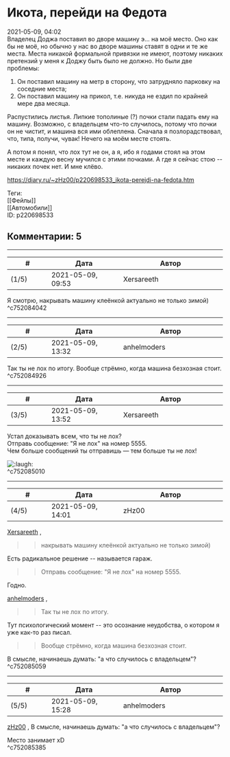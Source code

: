 Икота, перейди на Федота
========================

  
2021-05-09, 04:02  
 Владелец Доджа поставил во дворе машину э... на моё место. Оно как бы не моё, но обычно у нас во дворе машины ставят в одни и те же места. Места никакой формальной привязки не имеют, поэтому никаких претензий у меня к Доджу быть было не должно. Но были две проблемы:   
   
 1. Он поставил машину на метр в сторону, что затрудняло парковку на соседние места;   
 2. Он поставил машину на прикол, т.е. никуда не ездил по крайней мере два месяца.   
   
 Распустились листья. Липкие тополиные (?) почки стали падать ему на машину. Возможно, с владельцем что-то случилось, потому что почки он не чистит, и машина вся ими облеплена. Сначала я позлорадствовал, что, типа, получи, чувак! Нечего на моём месте стоять.   
   
 А потом я понял, что лох тут не он, а я, ибо я годами стоял на этом месте и каждую весну мучился с этими почками. А где я сейчас стою -- никаких почек нет. И мне клёво.   
  
<https://diary.ru/~zHz00/p220698533_ikota-perejdi-na-fedota.htm>  
  
Теги:  
[[Фейлы]]  
[[Автомобили]]  
ID: p220698533  


Комментарии: 5
--------------

  


---



|         #         |              Дата              |                     Автор                     |           ID           |
| --- | --- | --- | --- |
| (1/5) | 2021-05-09, 09:53 | Xersareeth | c752084042 |

  
 Я смотрю, накрывать машину клеёнкой актуально не только зимой)   
 ^c752084042

---



|         #         |              Дата              |                     Автор                     |           ID           |
| --- | --- | --- | --- |
| (2/5) | 2021-05-09, 13:32 | anhelmoders | c752084926 |

  
 Так ты не лох по итогу. Вообще стрёмно, когда машина безхозная стоит.   
 ^c752084926

---



|         #         |              Дата              |                     Автор                     |           ID           |
| --- | --- | --- | --- |
| (3/5) | 2021-05-09, 13:52 | Xersareeth | c752085010 |

  
  Устал доказывать всем, что ты не лох?   
 Отправь сообщение: "Я не лох" на номер 5555.   
 Чем больше сообщений ты отправишь — тем больше ты не лох!    
   
 ![:laugh:](/picture/1126.gif)   
 ^c752085010

---



|         #         |              Дата              |                     Автор                     |           ID           |
| --- | --- | --- | --- |
| (4/5) | 2021-05-09, 14:01 | zHz00 | c752085059 |

  
  [Xersareeth](https://BurrowDeclassified.diary.ru "One more fang")  ,   
 >>накрывать машину клеёнкой актуально не только зимой)   
   
 Есть радикальное решение -- называется гараж.   
   
 >>Отправь сообщение: "Я не лох" на номер 5555.   
   
 Годно.   
   
  [anhelmoders](https://anhelmoders.diary.ru "No plans. Only wonders.")  ,   
 >>Так ты не лох по итогу.   
   
 Тут психологический момент -- это осознание неудобства, о котором я уже как-то раз писал.   
   
 >>Вообще стрёмно, когда машина безхозная стоит.   
   
 В смысле, начинаешь думать: "а что случилось с владельцем"?   
 ^c752085059

---



|         #         |              Дата              |                     Автор                     |           ID           |
| --- | --- | --- | --- |
| (5/5) | 2021-05-09, 15:28 | anhelmoders | c752085385 |

  
  [zHz00](https://zHz00.diary.ru "Untitled")  , В смысле, начинаешь думать: "а что случилось с владельцем"?   
   
 Место занимает xD   
 ^c752085385